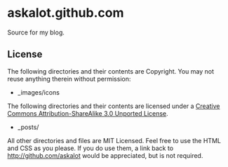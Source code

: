 askalot.github.com
==================

Source for my blog.

License
-------

The following directories and their contents are Copyright. You may not reuse anything therein without permission:

* _images/icons

The following directories and their contents are licensed under a [Creative Commons Attribution-ShareAlike 3.0 Unported License](http://creativecommons.org/licenses/by-sa/3.0/).

* _posts/

All other directories and files are MIT Licensed. Feel free to use the HTML and CSS as you please. If you do use them, a link back to http://github.com/askalot would be appreciated, but is not required.